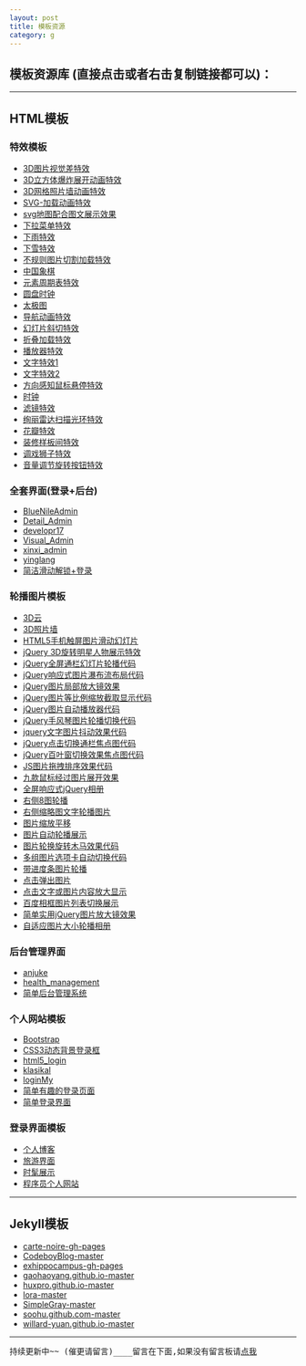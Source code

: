 ```yaml
---
layout: post
title: 模板资源
category: g
---
```


## 模板资源库 (直接点击或者右击复制链接都可以)：

---

## HTML模板

### 特效模板

* [3D图片视觉差特效]
* [3D立方体爆炸展开动画特效]
* [3D网格照片墙动画特效]
* [SVG-加载动画特效]
* [svg地图配合图文展示效果]
* [下拉菜单特效]
* [下雨特效]
* [下雪特效]
* [不规则图片切割加载特效]
* [中国象棋]
* [元素周期表特效]
* [圆盘时钟]
* [太极图]
* [导航动画特效]
* [幻灯片斜切特效]
* [折叠加载特效]
* [播放器特效]
* [文字特效1]
* [文字特效2]
* [方向感知鼠标悬停特效]
* [时钟]
* [滤镜特效]
* [绚丽雷达扫描光环特效]
* [花瓣特效]
* [装修样板间特效]
* [调戏狮子特效]
* [音量调节旋转按钮特效]

### 全套界面(登录+后台)

* [BlueNileAdmin]
* [Detail_Admin]
* [developr17]
* [Visual_Admin]
* [xinxi_admin]
* [yinglang]
* [简洁滑动解锁+登录]

### 轮播图片模板

* [3D云]
* [3D照片墙]
* [HTML5手机触屏图片滑动幻灯片]
* [jQuery 3D旋转明星人物展示特效]
* [jQuery全屏通栏幻灯片轮播代码]
* [jQuery响应式图片瀑布流布局代码]
* [jQuery图片局部放大镜效果]
* [jQuery图片等比例缩放截取显示代码]
* [jQuery图片自动播放器代码]
* [jQuery手风琴图片轮播切换代码]
* [jquery文字图片抖动效果代码]
* [jQuery点击切换通栏焦点图代码]
* [jQuery百叶窗切换效果焦点图代码]
* [JS图片拖拽排序效果代码]
* [九款鼠标经过图片展开效果]
* [全屏响应式jQuery相册]
* [右侧8图轮播]
* [右侧缩略图文字轮播图片]
* [图片缩放平移]
* [图片自动轮播展示]
* [图片轮换旋转木马效果代码]
* [多组图片选项卡自动切换代码]
* [带进度条图片轮播]
* [点击弹出图片]
* [点击文字或图片内容放大显示]
* [百度相框图片列表切换展示]
* [简单实用jQuery图片放大镜效果]
* [自适应图片大小轮播相册]

### 后台管理界面

* [anjuke]
* [health_management]
* [简单后台管理系统]

### 个人网站模板

* [Bootstrap]
* [CSS3动态背景登录框]
* [html5_login]
* [klasikal]
* [loginMy]
* [简单有趣的登录页面]
* [简单登录界面]

### 登录界面模板

* [个人博客]
* [旅游界面]
* [时髦展示]
* [程序员个人网站]

---

## Jekyll模板

* [carte-noire-gh-pages]
* [CodeboyBlog-master]
* [exhippocampus-gh-pages]
* [gaohaoyang.github.io-master]
* [huxpro.github.io-master]
* [lora-master]
* [SimpleGray-master]
* [soohu.github.com-master]
* [willard-yuan.github.io-master]


-----------
	
<pre id="prexx1">持续更新中~~ (催更请留言)____留言在下面,如果没有留言板请<a href="/jekyll_warehouse/posts/Template-resource.html">点我</a></pre>


[3D图片视觉差特效]:http://7xrtds.com1.z0.glb.clouddn.com/MB%2F3D%E5%9B%BE%E7%89%87%E8%A7%86%E8%A7%89%E5%B7%AE%E7%89%B9%E6%95%88.zip
[3D立方体爆炸展开动画特效]:http://7xrtds.com1.z0.glb.clouddn.com/MB%2F3D%E7%AB%8B%E6%96%B9%E4%BD%93%E7%88%86%E7%82%B8%E5%B1%95%E5%BC%80%E5%8A%A8%E7%94%BB%E7%89%B9%E6%95%88.zip
[3D网格照片墙动画特效]:http://7xrtds.com1.z0.glb.clouddn.com/MB%2F3D%E7%BD%91%E6%A0%BC%E7%85%A7%E7%89%87%E5%A2%99%E5%8A%A8%E7%94%BB%E7%89%B9%E6%95%88.zip
[SVG-加载动画特效]:http://7xrtds.com1.z0.glb.clouddn.com/MB%2FSVG-%E5%8A%A0%E8%BD%BD%E5%8A%A8%E7%94%BB%E7%89%B9%E6%95%88.zip
[svg地图配合图文展示效果]:http://7xrtds.com1.z0.glb.clouddn.com/MB%2Fsvg%E5%9C%B0%E5%9B%BE%E9%85%8D%E5%90%88%E5%9B%BE%E6%96%87%E5%B1%95%E7%A4%BA%E6%95%88%E6%9E%9C.zip
[下拉菜单特效]:http://7xrtds.com1.z0.glb.clouddn.com/MB%2F%E4%B8%8B%E6%8B%89%E8%8F%9C%E5%8D%95%E7%89%B9%E6%95%88.zip
[下雨特效]:http://7xrtds.com1.z0.glb.clouddn.com/MB%2F%E4%B8%8B%E9%9B%A8%E7%89%B9%E6%95%88.zip
[下雪特效]:http://7xrtds.com1.z0.glb.clouddn.com/MB%2F%E4%B8%8B%E9%9B%AA%E7%89%B9%E6%95%88.zip
[不规则图片切割加载特效]:http://7xrtds.com1.z0.glb.clouddn.com/MB%2F%E4%B8%8D%E8%A7%84%E5%88%99%E5%9B%BE%E7%89%87%E5%88%87%E5%89%B2%E5%8A%A0%E8%BD%BD%E7%89%B9%E6%95%88.zip
[中国象棋]:http://7xrtds.com1.z0.glb.clouddn.com/MB%2F%E4%B8%AD%E5%9B%BD%E8%B1%A1%E6%A3%8B.zip
[元素周期表特效]:http://7xrtds.com1.z0.glb.clouddn.com/MB%2F%E5%85%83%E7%B4%A0%E5%91%A8%E6%9C%9F%E8%A1%A8%E7%89%B9%E6%95%88.zip
[圆盘时钟]:http://7xrtds.com1.z0.glb.clouddn.com/MB%2F%E5%9C%86%E7%9B%98%E6%97%B6%E9%92%9F.zip
[太极图]:http://7xrtds.com1.z0.glb.clouddn.com/MB%2F%E5%A4%AA%E6%9E%81%E5%9B%BE.zip
[导航动画特效]:http://7xrtds.com1.z0.glb.clouddn.com/MB%2F%E5%AF%BC%E8%88%AA%E5%8A%A8%E7%94%BB%E7%89%B9%E6%95%88.zip
[幻灯片斜切特效]:http://7xrtds.com1.z0.glb.clouddn.com/MB%2F%E5%B9%BB%E7%81%AF%E7%89%87%E6%96%9C%E5%88%87%E7%89%B9%E6%95%88.zip
[折叠加载特效]:http://7xrtds.com1.z0.glb.clouddn.com/MB%2F%E6%8A%98%E5%8F%A0%E5%8A%A0%E8%BD%BD%E7%89%B9%E6%95%88.zip
[播放器特效]:http://7xrtds.com1.z0.glb.clouddn.com/MB%2F%E6%92%AD%E6%94%BE%E5%99%A8%E7%89%B9%E6%95%88.zip
[文字特效1]:http://7xrtds.com1.z0.glb.clouddn.com/MB%2F%E6%96%87%E5%AD%97%E7%89%B9%E6%95%881.zip
[文字特效2]:http://7xrtds.com1.z0.glb.clouddn.com/MB%2F%E6%96%87%E5%AD%97%E7%89%B9%E6%95%882.zip
[方向感知鼠标悬停特效]:http://7xrtds.com1.z0.glb.clouddn.com/MB%2F%E6%96%B9%E5%90%91%E6%84%9F%E7%9F%A5%E9%BC%A0%E6%A0%87%E6%82%AC%E5%81%9C%E7%89%B9%E6%95%88.zip
[时钟]:http://7xrtds.com1.z0.glb.clouddn.com/MB%2F%E6%97%B6%E9%92%9F.zip
[滤镜特效]:http://7xrtds.com1.z0.glb.clouddn.com/MB%2F%E6%BB%A4%E9%95%9C%E7%89%B9%E6%95%88.zip
[绚丽雷达扫描光环特效]:http://7xrtds.com1.z0.glb.clouddn.com/MB%2F%E7%BB%9A%E4%B8%BD%E9%9B%B7%E8%BE%BE%E6%89%AB%E6%8F%8F%E5%85%89%E7%8E%AF%E7%89%B9%E6%95%88.zip
[花瓣特效]:http://7xrtds.com1.z0.glb.clouddn.com/MB%2F%E8%8A%B1%E7%93%A3%E7%89%B9%E6%95%88.zip
[装修样板间特效]:http://7xrtds.com1.z0.glb.clouddn.com/MB%2F%E8%A3%85%E4%BF%AE%E6%A0%B7%E6%9D%BF%E9%97%B4%E7%89%B9%E6%95%88.zip
[调戏狮子特效]:http://7xrtds.com1.z0.glb.clouddn.com/MB%2F%E8%B0%83%E6%88%8F%E7%8B%AE%E5%AD%90%E7%89%B9%E6%95%88.zip
[音量调节旋转按钮特效]:http://7xrtds.com1.z0.glb.clouddn.com/MB%2F%E9%9F%B3%E9%87%8F%E8%B0%83%E8%8A%82%E6%97%8B%E8%BD%AC%E6%8C%89%E9%92%AE%E7%89%B9%E6%95%88.zip

[BlueNileAdmin]:http://7xrtds.com1.z0.glb.clouddn.com/MB%2FBlueNileAdmin.rar
[Detail_Admin]:http://7xrtds.com1.z0.glb.clouddn.com/MB%2FDetail_Admin.zip
[developr17]:http://7xrtds.com1.z0.glb.clouddn.com/MB%2Fdevelopr1.7.rar
[Visual_Admin]:http://7xrtds.com1.z0.glb.clouddn.com/MB%2FVisual_Admin.rar
[xinxi_admin]:http://7xrtds.com1.z0.glb.clouddn.com/MB%2Fxinxi_admin.zip
[yinglang]:http://7xrtds.com1.z0.glb.clouddn.com/MB%2Fyinglang.zip
[简洁滑动解锁+登录]:http://7xrtds.com1.z0.glb.clouddn.com/MB%2F%E7%AE%80%E6%B4%81%E6%BB%91%E5%8A%A8%E8%A7%A3%E9%94%81%2B%E7%99%BB%E5%BD%95.zip

[3D云]:http://7xrtds.com1.z0.glb.clouddn.com/MB%2F3D%E4%BA%91.zip
[3D照片墙]:http://7xrtds.com1.z0.glb.clouddn.com/MB%2F3D%E7%85%A7%E7%89%87%E5%A2%99.zip
[HTML5手机触屏图片滑动幻灯片]:http://7xrtds.com1.z0.glb.clouddn.com/MB%2FHTML5%E6%89%8B%E6%9C%BA%E8%A7%A6%E5%B1%8F%E5%9B%BE%E7%89%87%E6%BB%91%E5%8A%A8%E5%B9%BB%E7%81%AF%E7%89%87.zip
[jQuery 3D旋转明星人物展示特效]:http://7xrtds.com1.z0.glb.clouddn.com/MB%2FjQuery%203D%E6%97%8B%E8%BD%AC%E6%98%8E%E6%98%9F%E4%BA%BA%E7%89%A9%E5%B1%95%E7%A4%BA%E7%89%B9%E6%95%88.zip
[jQuery全屏通栏幻灯片轮播代码]:http://7xrtds.com1.z0.glb.clouddn.com/MB%2FjQuery%E5%85%A8%E5%B1%8F%E9%80%9A%E6%A0%8F%E5%B9%BB%E7%81%AF%E7%89%87%E8%BD%AE%E6%92%AD%E4%BB%A3%E7%A0%81.zip
[jQuery响应式图片瀑布流布局代码]:http://7xrtds.com1.z0.glb.clouddn.com/MB%2FjQuery%E5%93%8D%E5%BA%94%E5%BC%8F%E5%9B%BE%E7%89%87%E7%80%91%E5%B8%83%E6%B5%81%E5%B8%83%E5%B1%80%E4%BB%A3%E7%A0%81.zip
[jQuery图片局部放大镜效果]:http://7xrtds.com1.z0.glb.clouddn.com/MB%2FjQuery%E5%9B%BE%E7%89%87%E5%B1%80%E9%83%A8%E6%94%BE%E5%A4%A7%E9%95%9C%E6%95%88%E6%9E%9C.zip
[jQuery图片等比例缩放截取显示代码]:http://7xrtds.com1.z0.glb.clouddn.com/MB%2FjQuery%E5%9B%BE%E7%89%87%E7%AD%89%E6%AF%94%E4%BE%8B%E7%BC%A9%E6%94%BE%E6%88%AA%E5%8F%96%E6%98%BE%E7%A4%BA%E4%BB%A3%E7%A0%81.zip
[jQuery图片自动播放器代码]:http://7xrtds.com1.z0.glb.clouddn.com/MB%2FjQuery%E5%9B%BE%E7%89%87%E8%87%AA%E5%8A%A8%E6%92%AD%E6%94%BE%E5%99%A8%E4%BB%A3%E7%A0%81.zip
[jQuery手风琴图片轮播切换代码]:http://7xrtds.com1.z0.glb.clouddn.com/MB%2FjQuery%E6%89%8B%E9%A3%8E%E7%90%B4%E5%9B%BE%E7%89%87%E8%BD%AE%E6%92%AD%E5%88%87%E6%8D%A2%E4%BB%A3%E7%A0%81.zip
[jquery文字图片抖动效果代码]:http://7xrtds.com1.z0.glb.clouddn.com/MB%2Fjquery%E6%96%87%E5%AD%97%E5%9B%BE%E7%89%87%E6%8A%96%E5%8A%A8%E6%95%88%E6%9E%9C%E4%BB%A3%E7%A0%81.zip
[jQuery点击切换通栏焦点图代码]:http://7xrtds.com1.z0.glb.clouddn.com/MB%2FjQuery%E7%82%B9%E5%87%BB%E5%88%87%E6%8D%A2%E9%80%9A%E6%A0%8F%E7%84%A6%E7%82%B9%E5%9B%BE%E4%BB%A3%E7%A0%81.zip
[jQuery百叶窗切换效果焦点图代码]:http://7xrtds.com1.z0.glb.clouddn.com/MB%2FjQuery%E7%99%BE%E5%8F%B6%E7%AA%97%E5%88%87%E6%8D%A2%E6%95%88%E6%9E%9C%E7%84%A6%E7%82%B9%E5%9B%BE%E4%BB%A3%E7%A0%81.zip
[JS图片拖拽排序效果代码]:http://7xrtds.com1.z0.glb.clouddn.com/MB%2FJS%E5%9B%BE%E7%89%87%E6%8B%96%E6%8B%BD%E6%8E%92%E5%BA%8F%E6%95%88%E6%9E%9C%E4%BB%A3%E7%A0%81.zip
[九款鼠标经过图片展开效果]:http://7xrtds.com1.z0.glb.clouddn.com/MB%2F%E4%B9%9D%E6%AC%BE%E9%BC%A0%E6%A0%87%E7%BB%8F%E8%BF%87%E5%9B%BE%E7%89%87%E5%B1%95%E5%BC%80%E6%95%88%E6%9E%9C.zip
[全屏响应式jQuery相册]:http://7xrtds.com1.z0.glb.clouddn.com/MB%2F%E5%85%A8%E5%B1%8F%E5%93%8D%E5%BA%94%E5%BC%8FjQuery%E7%9B%B8%E5%86%8C.zip
[右侧8图轮播]:http://7xrtds.com1.z0.glb.clouddn.com/MB%2F%E5%8F%B3%E4%BE%A78%E5%9B%BE%E8%BD%AE%E6%92%AD.zip
[右侧缩略图文字轮播图片]:http://7xrtds.com1.z0.glb.clouddn.com/MB%2F%E5%8F%B3%E4%BE%A7%E7%BC%A9%E7%95%A5%E5%9B%BE%E6%96%87%E5%AD%97%E8%BD%AE%E6%92%AD%E5%9B%BE%E7%89%87.zip
[图片缩放平移]:http://7xrtds.com1.z0.glb.clouddn.com/MB%2F%E5%9B%BE%E7%89%87%E7%BC%A9%E6%94%BE%E5%B9%B3%E7%A7%BB.zip
[图片自动轮播展示]:http://7xrtds.com1.z0.glb.clouddn.com/MB%2F%E5%9B%BE%E7%89%87%E8%87%AA%E5%8A%A8%E8%BD%AE%E6%92%AD%E5%B1%95%E7%A4%BA.zip
[图片轮换旋转木马效果代码]:http://7xrtds.com1.z0.glb.clouddn.com/MB%2F%E5%9B%BE%E7%89%87%E8%BD%AE%E6%8D%A2%E6%97%8B%E8%BD%AC%E6%9C%A8%E9%A9%AC%E6%95%88%E6%9E%9C%E4%BB%A3%E7%A0%81.zip
[多组图片选项卡自动切换代码]:http://7xrtds.com1.z0.glb.clouddn.com/MB%2F%E5%A4%9A%E7%BB%84%E5%9B%BE%E7%89%87%E9%80%89%E9%A1%B9%E5%8D%A1%E8%87%AA%E5%8A%A8%E5%88%87%E6%8D%A2%E4%BB%A3%E7%A0%81.zip
[带进度条图片轮播]:http://7xrtds.com1.z0.glb.clouddn.com/MB%2F%E5%B8%A6%E8%BF%9B%E5%BA%A6%E6%9D%A1%E5%9B%BE%E7%89%87%E8%BD%AE%E6%92%AD.zip
[点击弹出图片]:http://7xrtds.com1.z0.glb.clouddn.com/MB%2F%E7%82%B9%E5%87%BB%E5%BC%B9%E5%87%BA%E5%9B%BE%E7%89%87.zip
[点击文字或图片内容放大显示]:http://7xrtds.com1.z0.glb.clouddn.com/MB%2F%E7%82%B9%E5%87%BB%E6%96%87%E5%AD%97%E6%88%96%E5%9B%BE%E7%89%87%E5%86%85%E5%AE%B9%E6%94%BE%E5%A4%A7%E6%98%BE%E7%A4%BA.zip
[百度相框图片列表切换展示]:http://7xrtds.com1.z0.glb.clouddn.com/MB%2F%E7%99%BE%E5%BA%A6%E7%9B%B8%E6%A1%86%E5%9B%BE%E7%89%87%E5%88%97%E8%A1%A8%E5%88%87%E6%8D%A2%E5%B1%95%E7%A4%BA.zip
[简单实用jQuery图片放大镜效果]:http://7xrtds.com1.z0.glb.clouddn.com/MB%2F%E7%AE%80%E5%8D%95%E5%AE%9E%E7%94%A8jQuery%E5%9B%BE%E7%89%87%E6%94%BE%E5%A4%A7%E9%95%9C%E6%95%88%E6%9E%9C.zip
[自适应图片大小轮播相册]:http://7xrtds.com1.z0.glb.clouddn.com/MB%2F%E8%87%AA%E9%80%82%E5%BA%94%E5%9B%BE%E7%89%87%E5%A4%A7%E5%B0%8F%E8%BD%AE%E6%92%AD%E7%9B%B8%E5%86%8C.zip

[anjuke]:http://7xrtds.com1.z0.glb.clouddn.com/MB%2Fanjuke.zip
[health_management]:http://7xrtds.com1.z0.glb.clouddn.com/MB%2Fhealth_management.zip
[简单后台管理系统]:http://7xrtds.com1.z0.glb.clouddn.com/MB%2F%E7%AE%80%E5%8D%95%E5%90%8E%E5%8F%B0%E7%AE%A1%E7%90%86%E7%B3%BB%E7%BB%9F.zip

[Bootstrap]:http://7xrtds.com1.z0.glb.clouddn.com/MB%2FBootstrap.zip
[CSS3动态背景登录框]:http://7xrtds.com1.z0.glb.clouddn.com/MB%2FCSS3%E5%8A%A8%E6%80%81%E8%83%8C%E6%99%AF%E7%99%BB%E5%BD%95%E6%A1%86.zip
[html5_login]:http://7xrtds.com1.z0.glb.clouddn.com/MB%2Fhtml5_login.zip
[klasikal]:http://7xrtds.com1.z0.glb.clouddn.com/MB%2Fklasikal.zip
[loginMy]:http://7xrtds.com1.z0.glb.clouddn.com/MB%2FloginMy.zip
[简单有趣的登录页面]:http://7xrtds.com1.z0.glb.clouddn.com/MB%2F%E7%AE%80%E5%8D%95%E6%9C%89%E8%B6%A3%E7%9A%84%E7%99%BB%E5%BD%95%E9%A1%B5%E9%9D%A2.zip
[简单登录界面]:http://7xrtds.com1.z0.glb.clouddn.com/MB%2F%E7%AE%80%E5%8D%95%E7%99%BB%E5%BD%95%E7%95%8C%E9%9D%A2.zip

[个人博客]:http://7xrtds.com1.z0.glb.clouddn.com/MB%2F%E4%B8%AA%E4%BA%BA%E5%8D%9A%E5%AE%A2.zip
[旅游界面]:http://7xrtds.com1.z0.glb.clouddn.com/MB%2F%E6%97%85%E6%B8%B8%E7%95%8C%E9%9D%A2.zip
[时髦展示]:http://7xrtds.com1.z0.glb.clouddn.com/MB%2F%E6%97%B6%E9%AB%A6%E5%B1%95%E7%A4%BA.zip
[程序员个人网站]:http://7xrtds.com1.z0.glb.clouddn.com/MB%2F%E7%A8%8B%E5%BA%8F%E5%91%98%E4%B8%AA%E4%BA%BA%E7%BD%91%E7%AB%99.zip

[carte-noire-gh-pages]:http://7xrtds.com1.z0.glb.clouddn.com/MB%2FJEKYLL%2Fcarte-noire-gh-pages.zip
[CodeboyBlog-master]:http://7xrtds.com1.z0.glb.clouddn.com/MB%2FJEKYLL%2FCodeboyBlog-master.zip
[exhippocampus-gh-pages]:http://7xrtds.com1.z0.glb.clouddn.com/MB%2FJEKYLL%2Fexhippocampus-gh-pages.zip
[gaohaoyang.github.io-master]:http://7xrtds.com1.z0.glb.clouddn.com/MB%2FJEKYLL%2Fgaohaoyang.github.io-master.zip
[huxpro.github.io-master]:http://7xrtds.com1.z0.glb.clouddn.com/MB%2FJEKYLL%2Fhuxpro.github.io-master.zip
[lora-master]:http://7xrtds.com1.z0.glb.clouddn.com/MB%2FJEKYLL%2Flora-master.zip
[SimpleGray-master]:http://7xrtds.com1.z0.glb.clouddn.com/MB%2FJEKYLL%2FSimpleGray-master.zip
[soohu.github.com-master]:http://7xrtds.com1.z0.glb.clouddn.com/MB%2FJEKYLL%2Fsoohu.github.com-master.zip
[willard-yuan.github.io-master]:http://7xrtds.com1.z0.glb.clouddn.com/MB%2FJEKYLL%2Fwillard-yuan.github.io-master.zip
